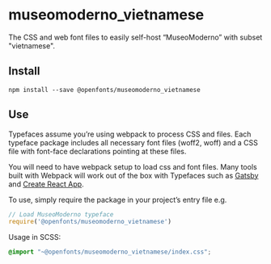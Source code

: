 
# museomoderno_vietnamese

The CSS and web font files to easily self-host “MuseoModerno” with subset "vietnamese".

## Install

`npm install --save @openfonts/museomoderno_vietnamese`

## Use

Typefaces assume you’re using webpack to process CSS and files. Each typeface
package includes all necessary font files (woff2, woff) and a CSS file with
font-face declarations pointing at these files.

You will need to have webpack setup to load css and font files. Many tools built
with Webpack will work out of the box with Typefaces such as [Gatsby](https://github.com/gatsbyjs/gatsby)
and [Create React App](https://github.com/facebookincubator/create-react-app).

To use, simply require the package in your project’s entry file e.g.

```javascript
// Load MuseoModerno typeface
require('@openfonts/museomoderno_vietnamese')
```

Usage in SCSS:
```scss
@import "~@openfonts/museomoderno_vietnamese/index.css";
```
